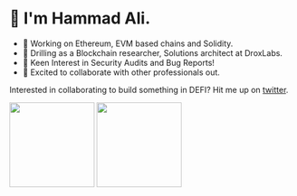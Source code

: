<h1>👋 I'm Hammad Ali. </h1>

- 🔗 Working on Ethereum, EVM based chains and Solidity.
- 🔭 Drilling as a Blockchain researcher, Solutions architect at DroxLabs.
- 🌱 Keen Interest in Security Audits and Bug Reports!
- 👯 Excited to collaborate with other professionals out.

Interested in collaborating to build something in DEFI? Hit me up on [twitter](https://twitter.com/HammadA29371415).

<p>
  <img height= "150" src="https://github-readme-stats.vercel.app/api?username=hammad-ali18&theme=react&show_icons=true&include_all_commits=true" />
  <img height= "150" src="https://github-readme-stats.vercel.app/api/top-langs/?username=hammad-ali18&theme=react&layout=compact" />
</p>

